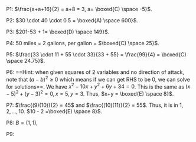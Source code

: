 
P1: $\frac{a+a+16}{2} = a+8 = 3, a= \boxed{C) \space -5}$.

P2: $30 \cdot 40 \cdot 0.5 = \boxed{A) \space 600}$.

P3: $201-53 + 1= \boxed{D) \space 149}$.

P4: 50 miles = 2 gallons, per gallon = $\boxed{C) \space 25}$.

P5: $\frac{33 \cdot 11 + 55 \cdot 33}{33 + 55} = \frac{99}{4} = \boxed{C) \space 24.75}$.

P6: ==Hint: when given squares of 2 variables and no direction of attack, note that $(a-b)^2 \ge 0$ which means if we can get RHS to be 0, we can solve for solutions==.
We have $x^2-10x + y^2+6y + 34 = 0$. This is the same as $(x-5)^2 + (y-3)^2 = 0, x= 5, y = 3$. Thus, $x+y = \boxed{E) \space 8}$.

P7: $\frac{(9)(10)}{2} = 45$ and $\frac{(10)(11)}{2} = 55$. Thus, it is in $1,2,...,10$. $10 - 2 =\boxed{E) \space 8}$.

P8: $B = (1,1)$, 

P9: 